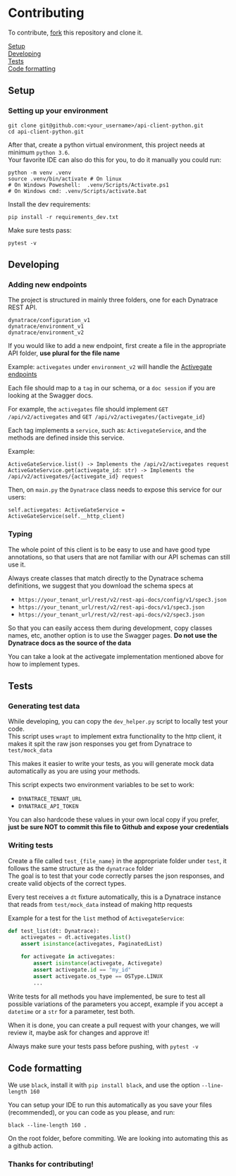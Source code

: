 # Contributing

To contribute, [fork](https://www.dynatrace.com/support/help/dynatrace-api) this repository and clone it.  

[Setup](#setup)  
[Developing](#developing)  
[Tests](#tests)  
[Code formatting](#code-formatting)  


<a name="setup"/>

## Setup

### Setting up your environment 

```shell
git clone git@github.com:<your_username>/api-client-python.git
cd api-client-python.git
```

After that, create a python virtual environment, this project needs at minimum `python 3.6`.  
Your favorite IDE can also do this for you, to do it manually you could run:  

```shell
python -m venv .venv
source .venv/bin/activate # On linux
# On Windows Poweshell:  .venv/Scripts/Activate.ps1
# On Windows cmd: .venv/Scripts/activate.bat
```

Install the dev requirements:

```shell
pip install -r requirements_dev.txt
```

Make sure tests pass:

```shell
pytest -v 
```

<a name="developing"/>

## Developing

### Adding new endpoints

The project is structured in mainly three folders, one for each Dynatrace REST API.

```
dynatrace/configuration_v1
dynatrace/environment_v1
dynatrace/environment_v2
```

If you would like to add a new endpoint, first create a file in the appropriate API folder, **use plural for the file name**

Example: `activegates` under `environment_v2` will handle the [Activegate endpoints](https://www.dynatrace.com/support/help/dynatrace-api/environment-api/activegates/)
 

Each file should map to a `tag` in our schema, or a `doc session` if you are looking at the Swagger docs.  

For example, the `activegates` file should implement `GET /api/v2/activegates` and `GET /api/v2/activegates/{activegate_id}`

Each tag implements a `service`, such as: `ActivegateService`, and the methods are defined inside this service.

Example:

`ActiveGateService.list() -> Implements the /api/v2/activegates request`  
`ActiveGateService.get(activegate_id: str) -> Implements the /api/v2/activegates/{activegate_id} request`

Then, on `main.py` the `Dynatrace` class needs to expose this service for our users:

`self.activegates: ActiveGateService = ActiveGateService(self.__http_client)`

### Typing

The whole point of this client is to be easy to use and have good type annotations, so that users that are not familiar with our API schemas can still use it.

Always create classes that match directly to the Dynatrace schema definitions, we suggest that you download the schema specs at 

* `https://your_tenant_url/rest/v2/rest-api-docs/config/v1/spec3.json`
* `https://your_tenant_url/rest/v2/rest-api-docs/v1/spec3.json`
* `https://your_tenant_url/rest/v2/rest-api-docs/v2/spec3.json`

So that you can easily access them during development, copy classes names, etc, another option is to use the Swagger pages. 
**Do not use the Dynatrace docs as the source of the data**  
  
You can take a look at the activegate implementation mentioned above for how to implement types.

<a name="tests"/>

## Tests

### Generating test data

While developing, you can copy the `dev_helper.py` script to locally test your code.  
This script uses `wrapt` to implement extra functionality to the http client, it makes it spit the raw json responses you get from Dynatrace to `test/mock_data`  

This makes it easier to write your tests, as you will generate mock data automatically as you are using your methods.

This script expects two environment variables to be set to work:

* `DYNATRACE_TENANT_URL`
* `DYNATRACE_API_TOKEN`

You can also hardcode these values in your own local copy if you prefer, **just be sure NOT to commit this file to Github and expose your credentials**

### Writing tests

Create a file called `test_{file_name}` in the appropriate folder under `test`, it follows the same structure as the `dynatrace` folder  
The goal is to test that your code correctly parses the json responses, and create valid objects of the correct types.  
  
Every test receives a `dt` fixture automatically, this is a Dynatrace instance that reads from `test/mock_data` instead of making http requests 


Example for a test for the `list` method of `ActivegateService`:

```python
def test_list(dt: Dynatrace):
    activegates = dt.activegates.list()
    assert isinstance(activegates, PaginatedList)

    for activegate in activegates:
        assert isinstance(activegate, Activegate)
        assert activegate.id == "my_id"
        assert activegate.os_type == OSType.LINUX
        ...
```

Write tests for all methods you have implemented, be sure to test all possible variations of the parameters you accept, example if you accept a `datetime` or a `str` for a parameter, test both.

When it is done, you can create a pull request with your changes, we will review it, maybe ask for changes and approve it!

Always make sure your tests pass before pushing, with `pytest -v`

<a name="code-formatting"/>

## Code formatting

We use `black`, install it with `pip install black`, and use the option `--line-length 160`

You can setup your IDE to run this automatically as you save your files (recommended), or you can code as you please, and run:

`black --line-length 160 .`

On the root folder, before commiting. We are looking into automating this as a github action.

### Thanks for contributing!